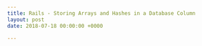 ```yaml
---
title: Rails - Storing Arrays and Hashes in a Database Column
layout: post
date: 2018-07-18 00:00:00 +0000

---
```

